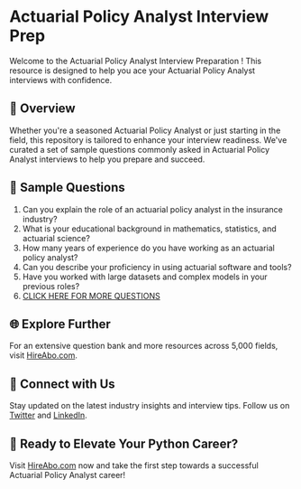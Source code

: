 # Actuarial Policy Analyst Interview Prep

Welcome to the Actuarial Policy Analyst Interview Preparation ! This resource is designed to help you ace your Actuarial Policy Analyst interviews with confidence.

## 🚀 Overview

Whether you're a seasoned Actuarial Policy Analyst or just starting in the field, this repository is tailored to enhance your interview readiness. We've curated a set of sample questions commonly asked in Actuarial Policy Analyst interviews to help you prepare and succeed.

## 📝 Sample Questions

1. Can you explain the role of an actuarial policy analyst in the insurance industry?
2. What is your educational background in mathematics, statistics, and actuarial science?
3. How many years of experience do you have working as an actuarial policy analyst?
4. Can you describe your proficiency in using actuarial software and tools?
5. Have you worked with large datasets and complex models in your previous roles?
6. [CLICK HERE FOR MORE QUESTIONS](https://hireabo.com/job/19_2_30/Actuarial%20Policy%20Analyst)

## 🌐 Explore Further

For an extensive question bank and more resources across 5,000 fields, visit [HireAbo.com](https://www.hireabo.com).

## 📱 Connect with Us

Stay updated on the latest industry insights and interview tips. Follow us on [Twitter](https://twitter.com/hireabo) and [LinkedIn](https://www.linkedin.com/in/hire-abo-3609972a8/).

## 🚀 Ready to Elevate Your Python Career?

Visit [HireAbo.com](https://www.hireabo.com) now and take the first step towards a successful Actuarial Policy Analyst career!